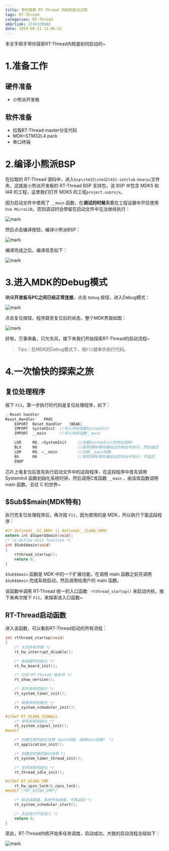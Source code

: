 ```yaml
---
title: 带你探索 RT-Thread 内核的启动过程
tags: RT-Thread
categories: RT-Thread
abbrlink: 2741329982
date: 2019-08-21 11:06:52
---
```


本文手把手带你探索RT-Thread内核是如何启动的~

<!--more-->
# 1.准备工作

## 硬件准备

- 小熊派开发板

## 软件准备

- 拉取RT-Thread master分支代码
- MDK+STM32L4 pack
- 串口终端

# 2.编译小熊派BSP

在拉取的 RT-Thread 源码中，进入`bsp\stm32\stm32l431-iotclub-bearpi`文件夹，这就是小熊派开发板的 RT-Thread BSP 支持包，该 BSP 中包含 MDK5 和 IAR 的工程，这里我们打开 MDK5 的工程`project.uvprojx`。

因为启动文件中使用了 `__main` 函数，在**调试的时候**需要在工程设置中开启使用`Use MicroLIB`，否则调试时会停留在启动文件中无法继续执行：

![mark](http://mculover666.cn/image/20190825/U209JYiVW4fl.png?imageslim)

然后点击编译按钮，编译小熊派BSP：

![mark](http://mculover666.cn/image/20190825/25V5BKbCpHGB.png?imageslim)

编译完成之后，编译信息如下：

![mark](http://mculover666.cn/image/20190825/fMALpn37B2P1.png?imageslim)

# 3.进入MDK的Debug模式

确保**开发板与PC之间已经正常连接**，点击 `Debug` 按钮，进入Debug模式：

![mark](http://mculover666.cn/image/20190825/EME5NH92Fdj8.png?imageslim)

点击复位按钮，程序跳至复位后的状态，整个MDK界面如图：

![mark](http://mculover666.cn/image/20190825/juLfh4k5LJxn.png?imageslim)

好啦，万事俱备，只欠东风，接下来我们开始探索RT-Thread的启动流程~

>Tips：在MDK的Debug模式下，按`F11`键单步执行代码。

# 4.一次愉快的探索之旅

## 复位处理程序
按下 `F11`，第一步执行的代码是复位处理程序，如下：
```c
; Reset handler
Reset_Handler    PROC
    EXPORT  Reset_Handler   [WEAK]
    IMPORT  SystemInit  //导入外部函数SystemInit
    IMPORT  __main      //导入外部函数__main

    LDR     R0, =SystemInit     //加载SystemInit的地址到R0
    BLX     R0                  //跳转到R0寄存器给出的地址中执行，然后返回
    LDR     R0, =__main         //加载__main函数
    BX      R0                  //跳转到R0寄存器给出的地址中执行，不返回
    ENDP
```
芯片上电复位后首先执行启动文件中的这段程序，在这段程序中首先调用 SystemInit 函数初始化系统时钟，然后调用C库函数 `__main` ，由该库函数调用 main 函数，去往 C 的世界~

## \$Sub\$\$main(MDK特有)
执行完复位处理程序后，再次按 `F11`，因为使用的是 MDK，所以执行下面这段程序：
```c
#if defined(__CC_ARM) || defined(__CLANG_ARM)
extern int $Super$$main(void);
/* re-define main function */
int $Sub$$main(void)
{
    rtthread_startup();
    return 0;
}
```
`$Sub$$main` 函数是 MDK 中的一个扩展功能，在调用 main 函数之前先调用`$Sub$$main` 完成系统启动，然后调用给用户的 main 函数。

该函数中调用 RT-Thread 统一的入口函数 ` rtthread_startup()` 来启动内核，接下来再次按下 `F11`，来探索该入口函数~

## RT-Thread启动函数

进入该函数，可以看到RT-Thread启动的所有流程：

```c
int rtthread_startup(void)
{
    /* 关闭所有中断 */
    rt_hw_interrupt_disable();

    /* 板级硬件初始化 */
    rt_hw_board_init();

    /* 打印 RT-Thread 版本号 */
    rt_show_version();

    /* 定时系统初始化 */
    rt_system_timer_init();

    /* 调度系统初始化 */
    rt_system_scheduler_init();

#ifdef RT_USING_SIGNALS
    /* 信号系统初始化 */
    rt_system_signal_init();
#endif

    /* 创建应用初始化线程（main线程，调用main函数） */
    rt_application_init();

    /* 创建定时器初始化线程 */
    rt_system_timer_thread_init();

    /* 空闲线程初始化 */
    rt_thread_idle_init();

#ifdef RT_USING_SMP
    rt_hw_spin_lock(&_cpus_lock);
#endif /*RT_USING_SMP*/

    /* 启动调度器，系统开始调度，不再返回 */
    rt_system_scheduler_start();

    /* 永远执行不到这儿 */
    return 0;
}
```

至此，RT-Thread内核开始多任务调度，启动成功，大致的启动流程总结如下：

![mark](http://mculover666.cn/image/20190826/1CFCe4hFyanM.png?imageslim)







